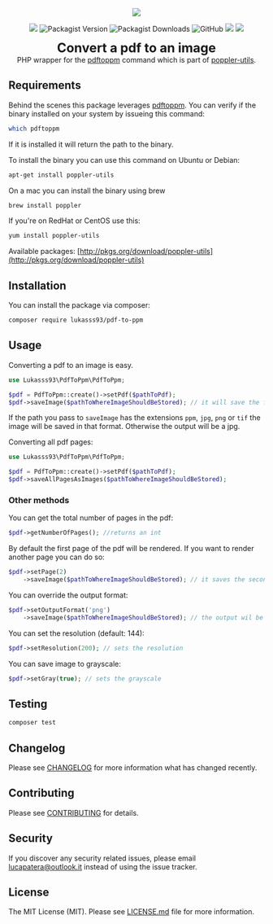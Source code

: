 <p align="center">
<img style="max-height:400px" src="https://banners.beyondco.de/pdf-to-ppm.png?theme=dark&packageManager=composer+require&packageName=lukasss93%2Fpdf-to-ppm&pattern=topography&style=style_1&description=PHP+wrapper+for+the+pdftoppm+command+which+is+part+of+poppler-utils&md=1&showWatermark=0&fontSize=125px&images=photograph">
</p>

<p align="center">
  <img src="https://img.shields.io/packagist/php-v/lukasss93/pdf-to-ppm"/>
  <img alt="Packagist Version" src="https://img.shields.io/packagist/v/lukasss93/pdf-to-ppm">
  <img alt="Packagist Downloads" src="https://img.shields.io/packagist/dt/lukasss93/pdf-to-ppm">
  <img alt="GitHub" src="https://img.shields.io/github/license/lukasss93/pdf-to-ppm">
  <img src="https://img.shields.io/github/actions/workflow/status/lukasss93/pdf-to-ppm/run-tests.yml"/>
  <a href="https://codecov.io/gh/Lukasss93/pdf-to-ppm">
    <img src="https://img.shields.io/codecov/c/github/lukasss93/pdf-to-ppm?token=PBOM54F38W"/>
  </a>
</p>

<p align="center">
<b style="font-size: 25px;">Convert a pdf to an image</b><br>
PHP wrapper for the <a href="http://linux.die.net/man/1/pdftoppm">pdftoppm</a> command which 
is part of <a href="http://en.wikipedia.org/wiki/Poppler_(software)">poppler-utils</a>.
</p>

## Requirements

Behind the scenes this package leverages [pdftoppm](http://linux.die.net/man/1/pdftoppm). 
You can verify if the binary installed on your system by issueing this command:

```bash
which pdftoppm
```

If it is installed it will return the path to the binary.

To install the binary you can use this command on Ubuntu or Debian:

```bash
apt-get install poppler-utils
```

On a mac you can install the binary using brew

```bash
brew install poppler
```

If you're on RedHat or CentOS use this:

```bash
yum install poppler-utils
```

Available packages: [http://pkgs.org/download/poppler-utils](http://pkgs.org/download/poppler-utils)

## Installation

You can install the package via composer:

```bash
composer require lukasss93/pdf-to-ppm
```

## Usage

Converting a pdf to an image is easy.

```php
use Lukasss93\PdfToPpm\PdfToPpm;

$pdf = PdfToPpm::create()->setPdf($pathToPdf);
$pdf->saveImage($pathToWhereImageShouldBeStored); // it will save the first page
```

If the path you pass to `saveImage` has the extensions `ppm`, `jpg`, `png` or `tif` the image will be saved in that
format. Otherwise the output will be a jpg.

Converting all pdf pages:

```php
use Lukasss93\PdfToPpm\PdfToPpm;

$pdf = PdfToPpm::create()->setPdf($pathToPdf);
$pdf->saveAllPagesAsImages($pathToWhereImageShouldBeStored);
```

### Other methods

You can get the total number of pages in the pdf:

```php
$pdf->getNumberOfPages(); //returns an int
```

By default the first page of the pdf will be rendered. If you want to render another page you can do so:

```php
$pdf->setPage(2)
    ->saveImage($pathToWhereImageShouldBeStored); // it saves the second page
```

You can override the output format:

```php
$pdf->setOutputFormat('png')
    ->saveImage($pathToWhereImageShouldBeStored); // the output wil be a png, no matter what
```

You can set the resolution (default: 144):

```php
$pdf->setResolution(200); // sets the resolution
```

You can save image to grayscale:

```php
$pdf->setGray(true); // sets the grayscale
```

## Testing

```bash
composer test
```

## Changelog

Please see [CHANGELOG](CHANGELOG.md) for more information what has changed recently.

## Contributing

Please see [CONTRIBUTING](.github/CONTRIBUTING.md) for details.

## Security

If you discover any security related issues, please email lucapatera@outlook.it instead of using the issue tracker.

## License

The MIT License (MIT). Please see [LICENSE.md](.github/LICENSE.md) file for more information.